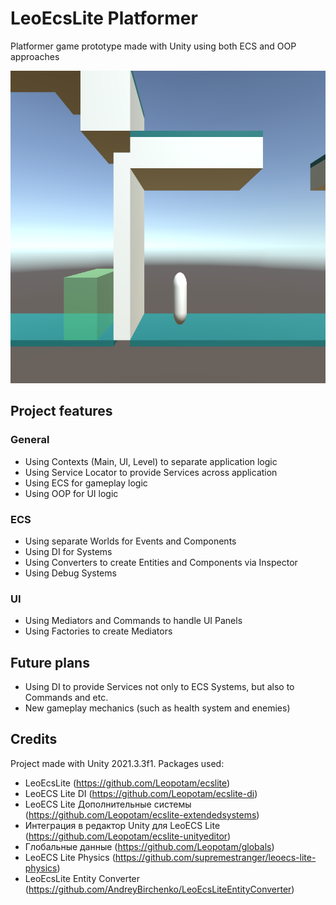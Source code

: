 # LeoEcsLite Platformer

Platformer game prototype made with Unity using both ECS and OOP approaches

<img src="./preview.png" width="950" height="500">

## Project features

### General

- Using Contexts (Main, UI, Level) to separate application logic
- Using Service Locator to provide Services across application
- Using ECS for gameplay logic
- Using OOP for UI logic

### ECS
- Using separate Worlds for Events and Components
- Using DI for Systems
- Using Converters to create Entities and Components via Inspector
- Using Debug Systems

### UI
- Using Mediators and Commands to handle UI Panels
- Using Factories to create Mediators

## Future plans

- Using DI to provide Services not only to ECS Systems, but also to Commands and etc.
- New gameplay mechanics (such as health system and enemies)

## Credits

Project made with Unity 2021.3.3f1. Packages used: 

- LeoEcsLite (https://github.com/Leopotam/ecslite)
- LeoECS Lite DI (https://github.com/Leopotam/ecslite-di)
- LeoECS Lite Дополнительные системы (https://github.com/Leopotam/ecslite-extendedsystems)
- Интеграция в редактор Unity для LeoECS Lite (https://github.com/Leopotam/ecslite-unityeditor)
- Глобальные данные (https://github.com/Leopotam/globals)
- LeoECS Lite Physics (https://github.com/supremestranger/leoecs-lite-physics)
- LeoEcsLite Entity Converter (https://github.com/AndreyBirchenko/LeoEcsLiteEntityConverter)
